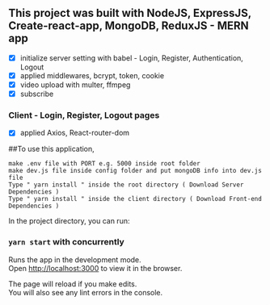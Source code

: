 ## This project was built with NodeJS, ExpressJS, Create-react-app, MongoDB, ReduxJS - MERN app

- [x] initialize server setting with babel - Login, Register, Authentication, Logout
- [x] applied middlewares, bcrypt, token, cookie
- [x] video upload with multer, ffmpeg
- [x] subscribe

### Client - Login, Register, Logout pages

- [x] applied Axios, React-router-dom

##To use this application,

```
make .env file with PORT e.g. 5000 inside root folder
make dev.js file inside config folder and put mongoDB info into dev.js file
Type " yarn install " inside the root directory ( Download Server Dependencies )
Type " yarn install " inside the client directory ( Download Front-end Dependencies )
```

In the project directory, you can run:

### `yarn start` with concurrently

Runs the app in the development mode.<br />
Open [http://localhost:3000](http://localhost:3000) to view it in the browser.

The page will reload if you make edits.<br />
You will also see any lint errors in the console.
